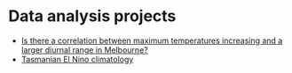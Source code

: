 # Data analysis projects

* [Is there a correlation between maximum temperatures increasing and a larger diurnal range in Melbourne?](https://github.com/mareebiketouroz/data-analysis-projects/blob/master/melbourne_climate.ipynb)
* [Tasmanian El Nino climatology](https://github.com/mareebiketouroz/data-analysis-projects/blob/master/tasmanian_el_nino_climatology.ipynb)
